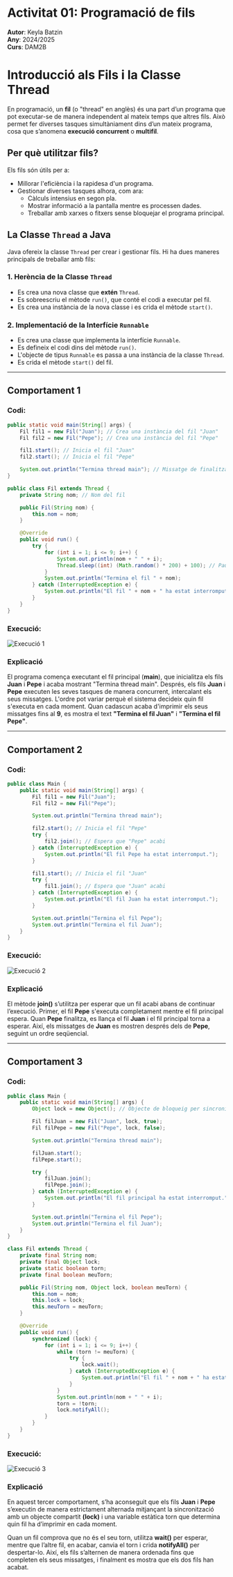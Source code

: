 # Activitat 01: Programació de fils

**Autor**: Keyla Batzin  
**Any**: 2024/2025  
**Curs**: DAM2B

# Introducció als Fils i la Classe Thread

En programació, un **fil** (o "thread" en anglès) és una part d’un programa que pot executar-se de manera independent al mateix temps que altres fils. Això permet fer diverses tasques simultàniament dins d’un mateix programa, cosa que s’anomena **execució concurrent** o **multifil**.

## Per què utilitzar fils?

Els fils són útils per a:
- Millorar l'eficiència i la rapidesa d'un programa.
- Gestionar diverses tasques alhora, com ara:
  - Càlculs intensius en segon pla.
  - Mostrar informació a la pantalla mentre es processen dades.
  - Treballar amb xarxes o fitxers sense bloquejar el programa principal.

## La Classe `Thread` a Java

Java ofereix la classe `Thread` per crear i gestionar fils. Hi ha dues maneres principals de treballar amb fils:

### 1. **Herència de la Classe `Thread`**
   - Es crea una nova classe que **extén** `Thread`.
   - Es sobreescriu el mètode `run()`, que conté el codi a executar pel fil.
   - Es crea una instància de la nova classe i es crida el mètode `start()`.

### 2. **Implementació de la Interfície `Runnable`**
   - Es crea una classe que implementa la interfície `Runnable`.
   - Es defineix el codi dins del mètode `run()`.
   - L'objecte de tipus `Runnable` es passa a una instància de la classe `Thread`.
   - Es crida el mètode `start()` del fil.

---

## Comportament 1

### Codi:
```java
public static void main(String[] args) {
    Fil fil1 = new Fil("Juan"); // Crea una instància del fil "Juan"
    Fil fil2 = new Fil("Pepe"); // Crea una instància del fil "Pepe"

    fil1.start(); // Inicia el fil "Juan"
    fil2.start(); // Inicia el fil "Pepe"

    System.out.println("Termina thread main"); // Missatge de finalització del fil principal
}
```

```java
public class Fil extends Thread {
    private String nom; // Nom del fil

    public Fil(String nom) {
        this.nom = nom;
    }

    @Override
    public void run() {
        try {
            for (int i = 1; i <= 9; i++) {
                System.out.println(nom + " " + i);
                Thread.sleep((int) (Math.random() * 200) + 100); // Pausa entre 100ms i 300ms
            }
            System.out.println("Termina el fil " + nom);
        } catch (InterruptedException e) {
            System.out.println("El fil " + nom + " ha estat interromput.");
        }
    }
}
```

### Execució:
![Execució 1](image.png)

### Explicació
El programa comença executant el fil principal (**main**), que inicialitza els fils **Juan** i **Pepe** i acaba mostrant "Termina thread main". Després, els fils **Juan** i **Pepe** executen les seves tasques de manera concurrent, intercalant els seus missatges. L'ordre pot variar perquè el sistema decideix quin fil s'executa en cada moment. Quan cadascun acaba d'imprimir els seus missatges fins al **9**, es mostra el text **"Termina el fil Juan"** i **"Termina el fil Pepe"**.

---

## Comportament 2

### Codi:
```java
public class Main {
    public static void main(String[] args) {
        Fil fil1 = new Fil("Juan");
        Fil fil2 = new Fil("Pepe");

        System.out.println("Termina thread main");

        fil2.start(); // Inicia el fil "Pepe"
        try {
            fil2.join(); // Espera que "Pepe" acabi
        } catch (InterruptedException e) {
            System.out.println("El fil Pepe ha estat interromput.");
        }

        fil1.start(); // Inicia el fil "Juan"
        try {
            fil1.join(); // Espera que "Juan" acabi
        } catch (InterruptedException e) {
            System.out.println("El fil Juan ha estat interromput.");
        }

        System.out.println("Termina el fil Pepe");
        System.out.println("Termina el fil Juan");
    }
}
```

### Execució:
![Execució 2](image-1.png)

### Explicació
El mètode **join()** s’utilitza per esperar que un fil acabi abans de continuar l’execució. Primer, el fil **Pepe** s'executa completament mentre el fil principal espera. Quan **Pepe** finalitza, es llança el fil **Juan** i el fil principal torna a esperar. Així, els missatges de **Juan** es mostren després dels de **Pepe**, seguint un ordre seqüencial.

---

## Comportament 3

### Codi:
```java
public class Main {
    public static void main(String[] args) {
        Object lock = new Object(); // Objecte de bloqueig per sincronització

        Fil filJuan = new Fil("Juan", lock, true);
        Fil filPepe = new Fil("Pepe", lock, false);

        System.out.println("Termina thread main");

        filJuan.start();
        filPepe.start();

        try {
            filJuan.join();
            filPepe.join();
        } catch (InterruptedException e) {
            System.out.println("El fil principal ha estat interromput.");
        }

        System.out.println("Termina el fil Pepe");
        System.out.println("Termina el fil Juan");
    }
}
```

```java
class Fil extends Thread {
    private final String nom;
    private final Object lock;
    private static boolean torn;
    private final boolean meuTorn;

    public Fil(String nom, Object lock, boolean meuTorn) {
        this.nom = nom;
        this.lock = lock;
        this.meuTorn = meuTorn;
    }

    @Override
    public void run() {
        synchronized (lock) {
            for (int i = 1; i <= 9; i++) {
                while (torn != meuTorn) {
                    try {
                        lock.wait();
                    } catch (InterruptedException e) {
                        System.out.println("El fil " + nom + " ha estat interromput.");
                    }
                }
                System.out.println(nom + " " + i);
                torn = !torn;
                lock.notifyAll();
            }
        }
    }
}
```

### Execució:
![Execució 3](image-2.png)

### Explicació
En aquest tercer comportament, s’ha aconseguit que els fils **Juan** i **Pepe** s’executin de manera estrictament alternada mitjançant la sincronització amb un objecte compartit **(lock)** i una variable estàtica torn que determina quin fil ha d’imprimir en cada moment.

Quan un fil comprova que no és el seu torn, utilitza **wait()** per esperar, mentre que l’altre fil, en acabar, canvia el torn i crida **notifyAll()** per despertar-lo. Així, els fils s’alternen de manera ordenada fins que completen els seus missatges, i finalment es mostra que els dos fils han acabat.




